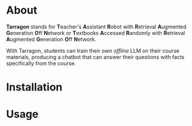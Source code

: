 # About
<b>Tarragon</b> stands for <b>T</b>eacher's <b>A</b>ssistant <b>R</b>obot with <b>R</b>etrieval <b>A</b>ugmented <b>G</b>eneration <b>O</b>ff <b>N</b>etwork
or
<b>T</b>extbooks <b>A</b>ccessed <b>R</b>andomly with <b>R</b>etrieval <b>A</b>ugmented <b>G</b>eneration <b>O</b>ff <b>N</b>etwork.

With Tarragon, students can train their own <i>offline</i> LLM on their course materials, producing a chatbot that can answer their questions with facts specifically from the course.

# Installation

# Usage